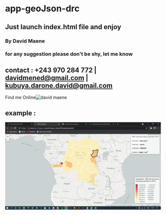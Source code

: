 # app-geoJson-drc
## Just launch index.html file and enjoy
### By David Maene
### for any suggestion please don't be shy, let me know 
## contact : +243 970 284 772 | davidmened@gmail.com | kubuya.darone.david@gmail.com
Find me Online![david maene](https://davidmaene.reitecinfo.net)
## example :
<img src="lib/assets/imgs/sample.png" alt="sample img"/>

